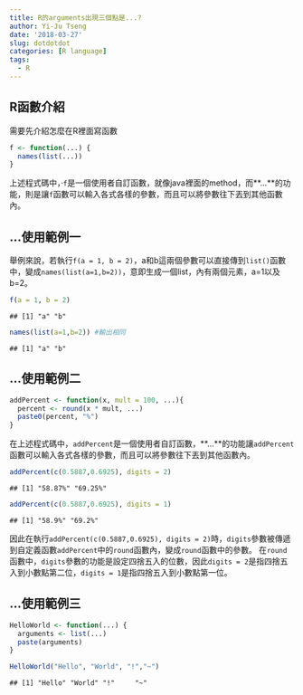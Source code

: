 ```yaml
---
title: R的arguments出現三個點是...?
author: Yi-Ju Tseng
date: '2018-03-27'
slug: dotdotdot
categories: [R language]
tags:
  - R
---
```


## R函數介紹

需要先介紹怎麼在R裡面寫函數

```r
f <- function(...) { 
  names(list(...)) 
} 
```
上述程式碼中，·`f`是一個使用者自訂函數，就像java裡面的method，而**…**的功能，則是讓`f`函數可以輸入各式各樣的參數，而且可以將參數往下丟到其他函數內。

## ...使用範例一

舉例來說，若執行`f(a = 1, b = 2)`，a和b這兩個參數可以直接傳到`list()`函數中，變成`names(list(a=1,b=2))`，意即生成一個list，內有兩個元素，a=1以及b=2。

```r
f(a = 1, b = 2)
```

```
## [1] "a" "b"
```

```r
names(list(a=1,b=2)) #輸出相同
```

```
## [1] "a" "b"
```

## ...使用範例二


```r
addPercent <- function(x, mult = 100, ...){ 
  percent <- round(x * mult, ...) 
  paste0(percent, "%") 
}
```

在上述程式碼中，`addPercent`是一個使用者自訂函數，**…**的功能讓`addPercent`函數可以輸入各式各樣的參數，而且可以將參數往下丟到其他函數內。

```r
addPercent(c(0.5887,0.6925), digits = 2)
```

```
## [1] "58.87%" "69.25%"
```

```r
addPercent(c(0.5887,0.6925), digits = 1)
```

```
## [1] "58.9%" "69.2%"
```
因此在執行`addPercent(c(0.5887,0.6925), digits = 2)`時，`digits`參數被傳遞到自定義函數`addPercent`中的`round`函數內，變成`round`函數中的參數。
在`round`函數中，`digits`參數的功能是設定四捨五入的位數，因此`digits = 2`是指四捨五入到小數點第二位，`digits = 1`是指四捨五入到小數點第一位。


## ...使用範例三

```r
HelloWorld <- function(...) {
  arguments <- list(...) 
  paste(arguments)
} 
```

```r
HelloWorld("Hello", "World", "!","~")
```

```
## [1] "Hello" "World" "!"     "~"
```
